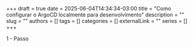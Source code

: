 +++ 
draft = true
date = 2025-06-04T14:34:34-03:00
title = "Como configurar o ArgoCD localmente para desenvolvimento"
description = ""
slug = ""
authors = []
tags = []
categories = []
externalLink = ""
series = []
+++

1 - Passo